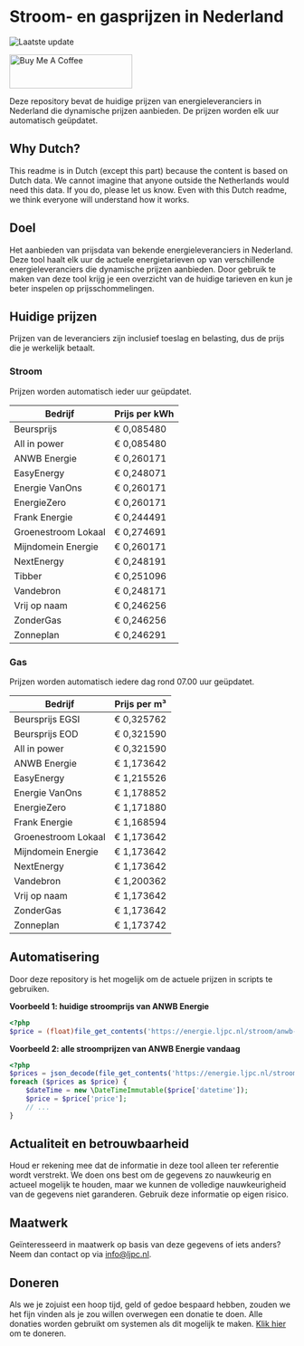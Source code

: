 # Stroom- en gasprijzen in Nederland

![Laatste update](https://img.shields.io/badge/laatste%20update-2025--07--22%2002%3A00%20CET-brightgreen)

<a href="https://www.buymeacoffee.com/Lars-" target="_blank"><img src="https://cdn.buymeacoffee.com/buttons/v2/default-orange.png" alt="Buy Me A Coffee" height="60" style="height: 60px !important;width: 217px !important;" ></a>

Deze repository bevat de huidige prijzen van energieleveranciers in Nederland die dynamische prijzen aanbieden. De prijzen worden elk uur automatisch geüpdatet.

## Why Dutch?

This readme is in Dutch (except this part) because the content is based on Dutch data. We cannot imagine that anyone outside the Netherlands would need this data. If you do, please let us know. Even with this Dutch readme, we think
everyone will understand how it works.

## Doel

Het aanbieden van prijsdata van bekende energieleveranciers in Nederland. Deze tool haalt elk uur de actuele energietarieven op van verschillende energieleveranciers die dynamische prijzen aanbieden. Door gebruik te maken van deze tool
krijg je een overzicht van de huidige tarieven en kun je beter inspelen op prijsschommelingen.

## Huidige prijzen

Prijzen van de leveranciers zijn inclusief toeslag en belasting, dus de prijs die je werkelijk betaalt.

### Stroom

Prijzen worden automatisch ieder uur geüpdatet.

 Bedrijf | Prijs per kWh 
---------|---------------
Beursprijs | € 0,085480
All in power | € 0,085480
ANWB Energie | € 0,260171
EasyEnergy | € 0,248071
Energie VanOns | € 0,260171
EnergieZero | € 0,260171
Frank Energie | € 0,244491
Groenestroom Lokaal | € 0,274691
Mijndomein Energie | € 0,260171
NextEnergy | € 0,248191
Tibber | € 0,251096
Vandebron | € 0,248171
Vrij op naam | € 0,246256
ZonderGas | € 0,246256
Zonneplan | € 0,246291


### Gas

Prijzen worden automatisch iedere dag rond 07.00 uur geüpdatet.

 Bedrijf | Prijs per m³ 
---------|--------------
Beursprijs EGSI | € 0,325762
Beursprijs EOD | € 0,321590
All in power | € 0,321590
ANWB Energie | € 1,173642
EasyEnergy | € 1,215526
Energie VanOns | € 1,178852
EnergieZero | € 1,171880
Frank Energie | € 1,168594
Groenestroom Lokaal | € 1,173642
Mijndomein Energie | € 1,173642
NextEnergy | € 1,173642
Vandebron | € 1,200362
Vrij op naam | € 1,173642
ZonderGas | € 1,173642
Zonneplan | € 1,173742


## Automatisering

Door deze repository is het mogelijk om de actuele prijzen in scripts te gebruiken.

**Voorbeeld 1: huidige stroomprijs van ANWB Energie**

```php
<?php
$price = (float)file_get_contents('https://energie.ljpc.nl/stroom/anwb-energie-nu.txt');

```

**Voorbeeld 2: alle stroomprijzen van ANWB Energie vandaag**

```php
<?php
$prices = json_decode(file_get_contents('https://energie.ljpc.nl/stroom/all-in-power-vandaag.json'),true);
foreach ($prices as $price) {
    $dateTime = new \DateTimeImmutable($price['datetime']);
    $price = $price['price'];
    // ...
}
```

## Actualiteit en betrouwbaarheid

Houd er rekening mee dat de informatie in deze tool alleen ter referentie wordt verstrekt. We doen ons best om de gegevens zo nauwkeurig en actueel mogelijk te houden, maar we kunnen de volledige nauwkeurigheid van de gegevens niet
garanderen. Gebruik deze informatie op eigen risico.

## Maatwerk

Geïnteresseerd in maatwerk op basis van deze gegevens of iets anders? Neem dan contact op
via [info@ljpc.nl](mailto:info@ljpc.nl?subject=Energie%20prijzen).

## Doneren

Als we je zojuist een hoop tijd, geld of gedoe bespaard hebben, zouden we het fijn vinden als je zou willen overwegen een
donatie te doen. Alle donaties worden gebruikt om systemen als dit mogelijk te
maken. [Klik hier](https://www.buymeacoffee.com/Lars-) om te doneren.
